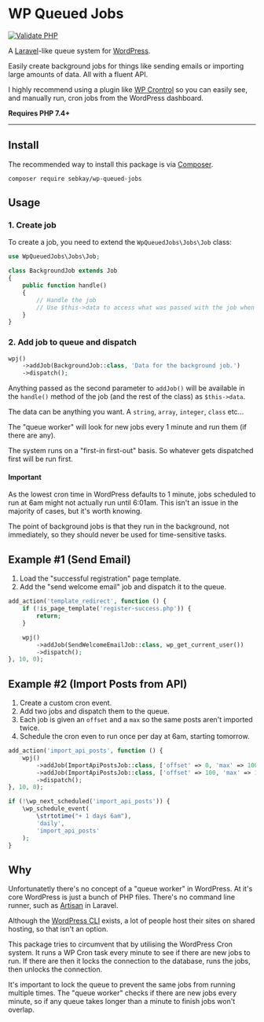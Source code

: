 # WP Queued Jobs

[![Validate PHP](https://github.com/SebKay/wp-queued-jobs/actions/workflows/validate-php.yml/badge.svg)](https://github.com/SebKay/wp-queued-jobs/actions/workflows/validate-php.yml)

A [Laravel](https://laravel.com/)-like queue system for [WordPress](https://wordpress.org/).

Easily create background jobs for things like sending emails or importing large amounts of data. All with a fluent API.

I highly recommend using a plugin like [WP Crontrol](https://wordpress.org/plugins/wp-crontrol/) so you can easily see, and manually run, cron jobs from the WordPress dashboard.

**Requires PHP 7.4+**

***

## Install

The recommended way to install this package is via [Composer](https://getcomposer.org/).

```shell
composer require sebkay/wp-queued-jobs
```

## Usage

### 1. Create job

To create a job, you need to extend the `WpQueuedJobs\Jobs\Job` class:

```php
use WpQueuedJobs\Jobs\Job;

class BackgroundJob extends Job
{
    public function handle()
    {
        // Handle the job
        // Use $this->data to access what was passed with the job when it was added to the queue
    }
}
```

### 2. Add job to queue and dispatch

```php
wpj()
    ->addJob(BackgroundJob::class, 'Data for the background job.')
    ->dispatch();
```

Anything passed as the second parameter to `addJob()` will be available in the `handle()` method of the job (and the rest of the class) as `$this->data`.

The data can be anything you want. A `string`, `array`, `integer`, `class` etc...

The "queue worker" will look for new jobs every 1 minute and run them (if there are any).

The system runs on a "first-in first-out" basis. So whatever gets dispatched first will be run first.

#### Important

As the lowest cron time in WordPress defaults to 1 minute, jobs scheduled to run at 6am might not actually run until 6:01am. This isn't an issue in the majority of cases, but it's worth knowing.

The point of background jobs is that they run in the background, not immediately, so they should never be used for time-sensitive tasks.

## Example #1 (Send Email)

1. Load the "successful registration" page template.
2. Add the "send welcome email" job and dispatch it to the queue.

```php
add_action('template_redirect', function () {
    if (!is_page_template('register-success.php')) {
        return;
    }

    wpj()
        ->addJob(SendWelcomeEmailJob::class, wp_get_current_user())
        ->dispatch();
}, 10, 0);
```

## Example #2 (Import Posts from API)

1. Create a custom cron event.
2. Add two jobs and dispatch them to the queue.
3. Each job is given an `offset` and a `max` so the same posts aren't imported twice.
4. Schedule the cron even to run once per day at 6am, starting tomorrow.

```php
add_action('import_api_posts', function () {
    wpj()
        ->addJob(ImportApiPostsJob::class, ['offset' => 0, 'max' => 100])
        ->addJob(ImportApiPostsJob::class, ['offset' => 100, 'max' => 100])
        ->dispatch();
}, 10, 0);

if (!\wp_next_scheduled('import_api_posts')) {
    \wp_schedule_event(
        \strtotime("+ 1 days 6am"),
        'daily',
        'import_api_posts'
    );
}
```

## Why

Unfortunatetly there's no concept of a "queue worker" in WordPress. At it's core WordPress is just a bunch of PHP files. There's no command line runner, such as [Artisan](https://laravel.com/docs/9.x/artisan) in Laravel.

Although the [WordPress CLI](https://wp-cli.org/) exists, a lot of people host their sites on shared hosting, so that isn't an option.

This package tries to circumvent that by utilising the WordPress Cron system. It runs a WP Cron task every minute to see if there are new jobs to run. If there are then it locks the connection to the database, runs the jobs, then unlocks the connection.

It's important to lock the queue to prevent the same jobs from running multiple times. The "queue worker" checks if there are new jobs every minute, so if any queue takes longer than a minute to finish jobs won't overlap.
